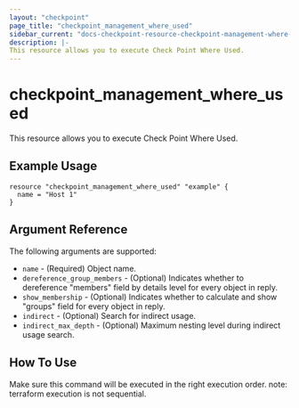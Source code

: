 ```yaml
---
layout: "checkpoint"
page_title: "checkpoint_management_where_used"
sidebar_current: "docs-checkpoint-resource-checkpoint-management-where-used"
description: |-
This resource allows you to execute Check Point Where Used.
---
```


# checkpoint_management_where_used

This resource allows you to execute Check Point Where Used.

## Example Usage


```hcl
resource "checkpoint_management_where_used" "example" {
  name = "Host 1"
}
```

## Argument Reference

The following arguments are supported:

* `name` - (Required) Object name. 
* `dereference_group_members` - (Optional) Indicates whether to dereference "members" field by details level for every object in reply. 
* `show_membership` - (Optional) Indicates whether to calculate and show "groups" field for every object in reply. 
* `indirect` - (Optional) Search for indirect usage. 
* `indirect_max_depth` - (Optional) Maximum nesting level during indirect usage search. 


## How To Use
Make sure this command will be executed in the right execution order. 
note: terraform execution is not sequential.  


